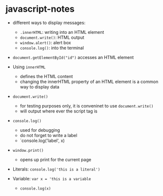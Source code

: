 # javascript-notes

- different ways to display messages:
    - `.innerHTML`: writing into an HTML element
    - `document.write()`: HTML output
    - `window.alert()`: alert box
    - `console.log()`: into the terminal

- `document.getElementById("id")` accesses an HTML element

- Using `innerHTML`
    - defines the HTML content
    - changing the innerHTML property of an HTML element is a common way to display data

- `document.write()`
    - for testing purposes only, it is conveninet to use `document.write()`
    - will output where ever the script tag is

- `console.log()`
    - used for debugging
    - do not forget to write a label
    - `console.log('label', x)

- `window.print()`
    - opens up print for the current page


- Literals: `console.log('this is a literal')`
- Variable: `var x = 'this is a variable`
    - `console.log(x)`